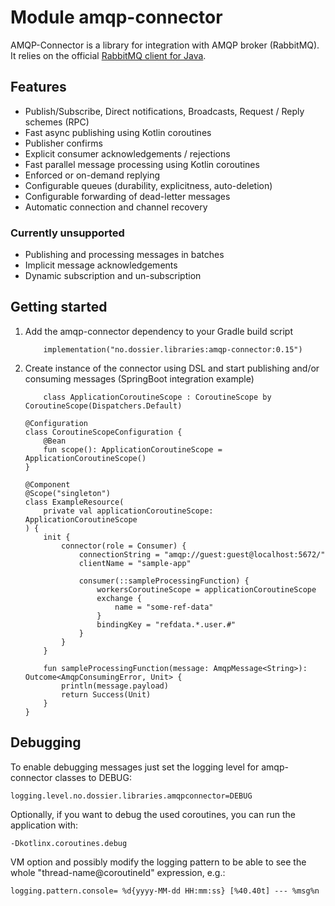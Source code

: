 # Module amqp-connector

AMQP-Connector is a library for integration with AMQP broker (RabbitMQ).
It relies on the official [RabbitMQ client for Java](https://www.rabbitmq.com/api-guide.html).

## Features
 * Publish/Subscribe, Direct notifications, Broadcasts, Request / Reply schemes (RPC)
 * Fast async publishing using Kotlin coroutines
 * Publisher confirms
 * Explicit consumer acknowledgements / rejections
 * Fast parallel message processing using Kotlin coroutines
 * Enforced or on-demand replying
 * Configurable queues (durability, explicitness, auto-deletion)
 * Configurable forwarding of dead-letter messages
 * Automatic connection and channel recovery

### Currently unsupported
 * Publishing and processing messages in batches
 * Implicit message acknowledgements
 * Dynamic subscription and un-subscription 

## Getting started
 1. Add the amqp-connector dependency to your Gradle build script
    
            implementation("no.dossier.libraries:amqp-connector:0.15")
 2. Create instance of the connector using DSL and start publishing and/or consuming messages
    (SpringBoot integration example)
        
            class ApplicationCoroutineScope : CoroutineScope by CoroutineScope(Dispatchers.Default)
        
        @Configuration
        class CoroutineScopeConfiguration {
            @Bean
            fun scope(): ApplicationCoroutineScope = ApplicationCoroutineScope()
        }
 
        @Component
        @Scope("singleton")
        class ExampleResource(
            private val applicationCoroutineScope: ApplicationCoroutineScope
        ) {
            init {
                connector(role = Consumer) {
                    connectionString = "amqp://guest:guest@localhost:5672/"
                    clientName = "sample-app"

                    consumer(::sampleProcessingFunction) {
                        workersCoroutineScope = applicationCoroutineScope
                        exchange {
                            name = "some-ref-data"
                        }
                        bindingKey = "refdata.*.user.#"
                    }
                }
            }
 
            fun sampleProcessingFunction(message: AmqpMessage<String>): Outcome<AmqpConsumingError, Unit> {
                println(message.payload)
                return Success(Unit)
            }
        }

## Debugging

To enable debugging messages just set the logging level for amqp-connector classes to DEBUG:
    
    logging.level.no.dossier.libraries.amqpconnector=DEBUG

Optionally, if you want to debug the used coroutines, you can run the application with:

    -Dkotlinx.coroutines.debug

VM option and possibly modify the logging pattern to be able to see 
the whole "thread-name@coroutineId" expression, e.g.:

    logging.pattern.console= %d{yyyy-MM-dd HH:mm:ss} [%40.40t] --- %msg%n